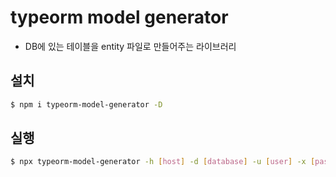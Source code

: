 # typeorm model generator
- DB에 있는 테이블을 entity 파일로 만들어주는 라이브러리

## 설치
```bash
$ npm i typeorm-model-generator -D
```

## 실행
```bash
$ npx typeorm-model-generator -h [host] -d [database] -u [user] -x [password] -e [database]
```